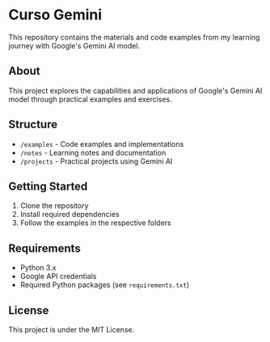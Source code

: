 # Curso Gemini

This repository contains the materials and code examples from my learning journey with Google's Gemini AI model.

## About

This project explores the capabilities and applications of Google's Gemini AI model through practical examples and exercises.

## Structure

- `/examples` - Code examples and implementations
- `/notes` - Learning notes and documentation
- `/projects` - Practical projects using Gemini AI

## Getting Started

1. Clone the repository
2. Install required dependencies
3. Follow the examples in the respective folders

## Requirements

- Python 3.x
- Google API credentials
- Required Python packages (see `requirements.txt`)

## License

This project is under the MIT License.